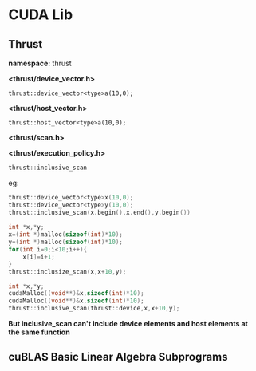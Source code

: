 # CUDA Lib

## Thrust

**namespace:** thrust

**<thrust/device_vector.h>**

`thrust::device_vector<type>a(10,0);`

**<thrust/host_vector.h>**

```thrust::host_vector<type>a(10,0);```

**<thrust/scan.h>**

**<thrust/execution_policy.h>**

```c++
thrust::inclusive_scan
```

eg:

```c++
thrust::device_vector<type>x(10,0);
thrust::device_vector<type>y(10,0);
thrust::inclusive_scan(x.begin(),x.end(),y.begin())
    
int *x,*y;
x=(int *)malloc(sizeof(int)*10);
y=(int *)malloc(sizeof(int)*10);
for(int i=0;i<10;i++){
    x[i]=i+1;
}
thrust::inclusize_scan(x,x+10,y);

int *x,*y;
cudaMalloc((void**)&x,sizeof(int)*10);
cudaMalloc((void**)&x,sizeof(int)*10);
thrust::inclusive_scan(thrust::device,x,x+10,y);
```

**But inclusive_scan can't include device elements and host elements at the same function**

## cuBLAS Basic Linear Algebra Subprograms

